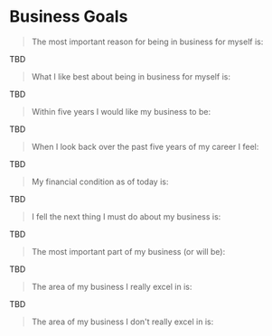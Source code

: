 # Business Goals

>The most important reason for being in business for myself is:

TBD

>What I like best about being in business for myself is:

TBD

>Within five years I would like my business to be:

TBD

>When I look back over the past five years of my career I feel:

TBD

> My financial condition as of today is:

TBD

>I fell the next thing I must do about my business is:

TBD

>The most important part of my business (or will be):

TBD

>The area of my business I really excel in is:

TBD

>The area of my business I don't really excel in is: